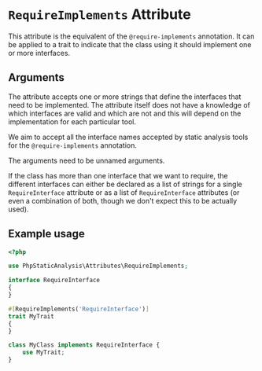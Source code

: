 # `RequireImplements` Attribute

This attribute is the equivalent of the `@require-implements` annotation. It can be applied to a trait to indicate that the class using it should implement one or more interfaces.

## Arguments

The attribute accepts one or more strings that define the interfaces that need to be implemented. The attribute itself does not have a knowledge of which interfaces are valid and which are not and this will depend on the implementation for each particular tool.

We aim to accept all the interface names accepted by static analysis tools for the `@require-implements` annotation.

The arguments need to be unnamed arguments.

If the class has more than one interface that we want to require, the different interfaces can either be declared as a list of strings for a single `RequireInterface` attribute or as a list of `RequireInterface` attributes (or even a combination of both, though we don't expect this to be actually used).

## Example usage

```php
<?php

use PhpStaticAnalysis\Attributes\RequireImplements;

interface RequireInterface 
{
}

#[RequireImplements('RequireInterface')]
trait MyTrait
{
}

class MyClass implements RequireInterface {
    use MyTrait;
}
```

